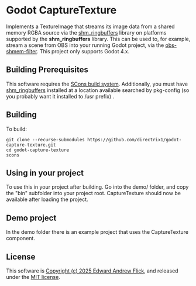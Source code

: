 # Godot CaptureTexture

Implements a TextureImage that streams its image data from a shared memory RGBA source via the [shm_ringbuffers](https://github.com/directrix1/shm_ringbuffers) library on platforms supported by the **shm_ringbuffers** library. This can be used to, for example, stream a scene from OBS into your running Godot project, via the [obs-shmem-filter](https://github.com/directrix1/obs-shmem-filter). This project only supports Godot 4.x.

## Building Prerequisites

This software requires the [SCons build system](https://scons.org/). Additionally, you must have [shm_ringbuffers](https://github.com/directrix1/shm_ringbuffers) installed at a location available searched by pkg-config (so you probably want it installed to /usr prefix) .

## Building

To build:

    git clone --recurse-submodules https://github.com/directrix1/godot-capture-texture.git
    cd godot-capture-texture
    scons

## Using in your project

To use this in your project after building. Go into the demo/ folder, and copy the "bin" subfolder into your project root. CaptureTexture should now be available after loading the project.

## Demo project

In the demo folder there is an example project that uses the CaptureTexture component.


## License

This software is [Copyright (c) 2025 Edward Andrew Flick](AUTHORS.md), and released under the [MIT license](LICENSE.md).

